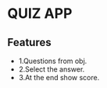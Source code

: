 # QUIZ APP
## Features
-   1.Questions from obj.
-   2.Select the answer.
-   3.At the end show score.